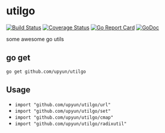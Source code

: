 # utilgo

[![Build Status](https://travis-ci.org/upyun/utilgo.svg)](https://travis-ci.org/upyun/utilgo) [![Coverage Status](https://coveralls.io/repos/github/upyun/utilgo/badge.svg?branch=master)](https://coveralls.io/github/upyun/utilgo?branch=master) [![Go Report Card](https://goreportcard.com/badge/github.com/upyun/utilgo)](https://goreportcard.com/report/github.com/upyun/utilgo) [![GoDoc](https://godoc.org/github.com/upyun/utilgo?status.svg)](https://godoc.org/github.com/upyun/utilgo)

some awesome go utils

## go get

`go get github.com/upyun/utilgo`

## Usage

* `import "github.com/upyun/utilgo/url"`
* `import "github.com/upyun/utilgo/set"`
* `import "github.com/upyun/utilgo/cmap"`
* `import "github.com/upyun/utilgo/radixutil"`
